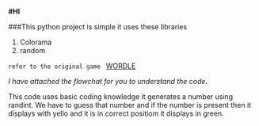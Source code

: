 **#HI**


###This python project is simple it uses these libraries 
1. Colorama 
2. random

```refer to the original game ```
[WORDLE](https://www.nytimes.com/games/wordle/index.html)


_I have attached the flowchat for you to understand the code._

This code uses basic coding knowledge it generates a number using randint. We have to guess that number and if the number is present then it displays with yello and it is in correct positiom it displays in green.
